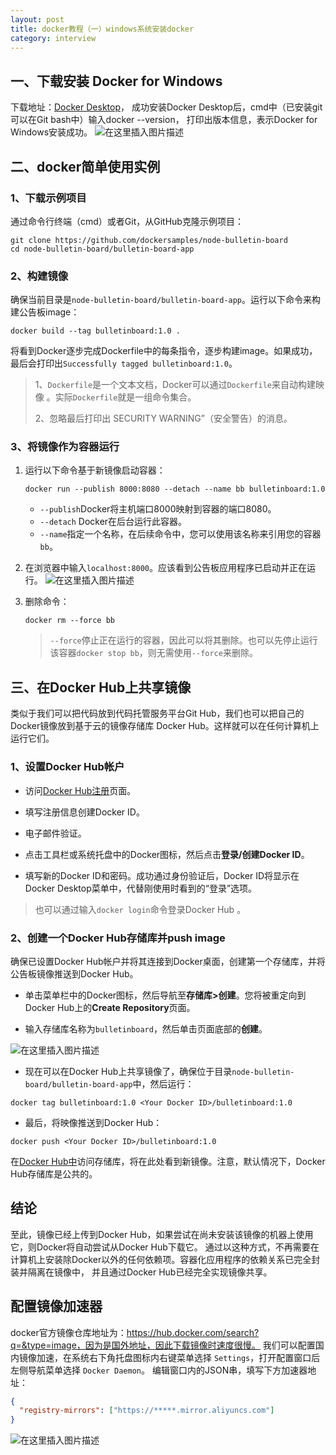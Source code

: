 ```yaml
---
layout: post
title: docker教程（一）windows系统安装docker
category: interview
---
```



## 一、下载安装 Docker for Windows 

下载地址：[Docker Desktop](http://mirrors.aliyun.com/docker-toolbox/windows/docker-for-windows/)，
成功安装Docker Desktop后，cmd中（已安装git可以在Git bash中）输入docker --version，
打印出版本信息，表示Docker for Windows安装成功。
![在这里插入图片描述](http://www.laughitover.com/assets/images/2020/dcokerWindows/002.png)

## 二、docker简单使用实例

### 1、下载示例项目

通过命令行终端（cmd）或者Git，从GitHub克隆示例项目：

```shell
git clone https://github.com/dockersamples/node-bulletin-board
cd node-bulletin-board/bulletin-board-app
```

### 2、构建镜像

确保当前目录是`node-bulletin-board/bulletin-board-app`。运行以下命令来构建公告板image：

```shell
docker build --tag bulletinboard:1.0 .
```

将看到Docker逐步完成Dockerfile中的每条指令，逐步构建image。如果成功，最后会打印出`Successfully tagged bulletinboard:1.0`。

>  1、`Dockerfile`是一个文本文档，Docker可以通过`Dockerfile`来自动构建映像 。实际`Dockerfile`就是一组命令集合。 
>
> 2、忽略最后打印出 SECURITY WARNING”（安全警告）的消息。

### 3、将镜像作为容器运行

1. 运行以下命令基于新镜像启动容器：

   ```shell
   docker run --publish 8000:8080 --detach --name bb bulletinboard:1.0
   ```

   - `--publish`Docker将主机端口8000映射到容器的端口8080。
   - `--detach` Docker在后台运行此容器。
   - `--name`指定一个名称，在后续命令中，您可以使用该名称来引用您的容器`bb`。
   
2. 在浏览器中输入`localhost:8000`。应该看到公告板应用程序已启动并正在运行。
![在这里插入图片描述](http://www.laughitover.com/assets/images/2020/dcokerWindows/004.png)

3. 删除命令：

   ```shell
   docker rm --force bb
   ```

   > `--force`停止正在运行的容器，因此可以将其删除。也可以先停止运行该容器`docker stop bb`，则无需使用`--force`来删除。



## 三、在Docker Hub上共享镜像

类似于我们可以把代码放到代码托管服务平台Git Hub，我们也可以把自己的 Docker镜像放到基于云的镜像存储库 Docker Hub。这样就可以在任何计算机上运行它们。

### 1、设置Docker Hub帐户

- 访问[Docker Hub注册](https://hub.docker.com/signup)页面。

- 填写注册信息创建Docker ID。

- 电子邮件验证。

- 点击工具栏或系统托盘中的Docker图标，然后点击**登录/创建Docker ID**。

- 填写新的Docker ID和密码。成功通过身份验证后，Docker ID将显示在Docker Desktop菜单中，代替刚使用时看到的“登录”选项。

> 也可以通过输入`docker login`命令登录Docker Hub 。

### 2、创建一个Docker Hub存储库并push image

确保已设置Docker Hub帐户并将其连接到Docker桌面，创建第一个存储库，并将公告板镜像推送到Docker Hub。

- 单击菜单栏中的Docker图标，然后导航至**存储库>创建**。您将被重定向到Docker Hub上的**Create Repository**页面。

- 输入存储库名称为`bulletinboard`，然后单击页面底部的**创建**。

![在这里插入图片描述](http://www.laughitover.com/assets/images/2020/dcokerWindows/005.png)

- 现在可以在Docker Hub上共享镜像了，确保位于目录`node-bulletin-board/bulletin-board-app`中，然后运行：

```shell
docker tag bulletinboard:1.0 <Your Docker ID>/bulletinboard:1.0
```

- 最后，将映像推送到Docker Hub：

```
docker push <Your Docker ID>/bulletinboard:1.0
```

在[Docker Hub中](https://hub.docker.com/repositories)访问存储库，将在此处看到新镜像。注意，默认情况下，Docker Hub存储库是公共的。

## 结论

至此，镜像已经上传到Docker Hub，如果尝试在尚未安装该镜像的机器上使用它，则Docker将自动尝试从Docker Hub下载它。
通过以这种方式，不再需要在计算机上安装除Docker以外的任何依赖项。容器化应用程序的依赖关系已完全封装并隔离在镜像中，
并且通过Docker Hub已经完全实现镜像共享。

## 配置镜像加速器

docker官方镜像仓库地址为：https://hub.docker.com/search?q=&type=image，因为是国外地址，因此下载镜像时速度很慢。
我们可以配置国内镜像加速，在系统右下角托盘图标内右键菜单选择 `Settings`，打开配置窗口后左侧导航菜单选择 `Docker Daemon`。
编辑窗口内的JSON串，填写下方加速器地址： 

```json
{
  "registry-mirrors": ["https://*****.mirror.aliyuncs.com"]
}
```
![在这里插入图片描述](http://www.laughitover.com/assets/images/2020/dcokerWindows/006.png)
